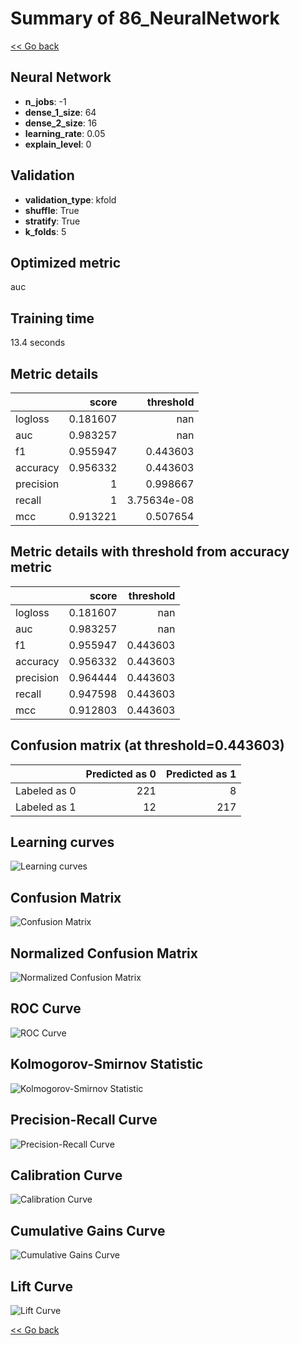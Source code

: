 # Summary of 86_NeuralNetwork

[<< Go back](../README.md)


## Neural Network
- **n_jobs**: -1
- **dense_1_size**: 64
- **dense_2_size**: 16
- **learning_rate**: 0.05
- **explain_level**: 0

## Validation
 - **validation_type**: kfold
 - **shuffle**: True
 - **stratify**: True
 - **k_folds**: 5

## Optimized metric
auc

## Training time

13.4 seconds

## Metric details
|           |    score |     threshold |
|:----------|---------:|--------------:|
| logloss   | 0.181607 | nan           |
| auc       | 0.983257 | nan           |
| f1        | 0.955947 |   0.443603    |
| accuracy  | 0.956332 |   0.443603    |
| precision | 1        |   0.998667    |
| recall    | 1        |   3.75634e-08 |
| mcc       | 0.913221 |   0.507654    |


## Metric details with threshold from accuracy metric
|           |    score |   threshold |
|:----------|---------:|------------:|
| logloss   | 0.181607 |  nan        |
| auc       | 0.983257 |  nan        |
| f1        | 0.955947 |    0.443603 |
| accuracy  | 0.956332 |    0.443603 |
| precision | 0.964444 |    0.443603 |
| recall    | 0.947598 |    0.443603 |
| mcc       | 0.912803 |    0.443603 |


## Confusion matrix (at threshold=0.443603)
|              |   Predicted as 0 |   Predicted as 1 |
|:-------------|-----------------:|-----------------:|
| Labeled as 0 |              221 |                8 |
| Labeled as 1 |               12 |              217 |

## Learning curves
![Learning curves](learning_curves.png)
## Confusion Matrix

![Confusion Matrix](confusion_matrix.png)


## Normalized Confusion Matrix

![Normalized Confusion Matrix](confusion_matrix_normalized.png)


## ROC Curve

![ROC Curve](roc_curve.png)


## Kolmogorov-Smirnov Statistic

![Kolmogorov-Smirnov Statistic](ks_statistic.png)


## Precision-Recall Curve

![Precision-Recall Curve](precision_recall_curve.png)


## Calibration Curve

![Calibration Curve](calibration_curve_curve.png)


## Cumulative Gains Curve

![Cumulative Gains Curve](cumulative_gains_curve.png)


## Lift Curve

![Lift Curve](lift_curve.png)



[<< Go back](../README.md)

